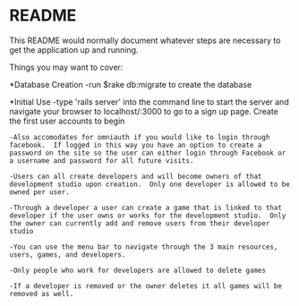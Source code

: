# README

This README would normally document whatever steps are necessary to get the
application up and running.

Things you may want to cover:

*Database Creation
    -run $rake db:migrate to create the database

*Initial Use
    -type 'rails server' into the command line to start the server and navigate your browser to localhost/:3000 to go to a sign up page.  Create the first user accounts to begin

    -Also accomodates for omniauth if you would like to login through facebook.  If logged in this way you have an option to create a password on the site so the user can either login through Facebook or a username and password for all future visits.

    -Users can all create developers and will become owners of that development studio upon creation.  Only one developer is allowed to be owned per user.  

    -Through a developer a user can create a game that is linked to that developer if the user owns or works for the development studio.  Only the owner can currently add and remove users from their developer studio

    -You can use the menu bar to navigate through the 3 main resources, users, games, and developers.

    -Only people who work for developers are allowed to delete games

    -If a developer is removed or the owner deletes it all games will be removed as well.

